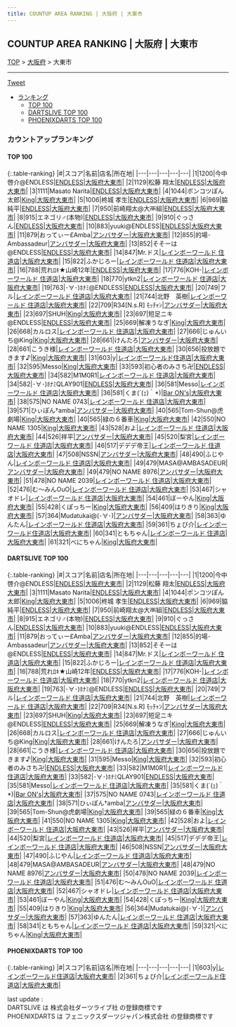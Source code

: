 ```yaml
---
title: COUNTUP AREA RANKING | 大阪府 | 大東市
---
```

## COUNTUP AREA RANKING | 大阪府 | 大東市

[TOP](/darts/rank/) > [大阪府](/darts/rank/大阪府/) > 大東市

___

<a href="https://twitter.com/share?ref_src=twsrc%5Etfw" data-text="COUNTUP AREA RANKING | 大阪府大東市" class="twitter-share-button" data-hashtags="DARTSLIVE,PHOENIXDARTS,darts,ダーツ" data-show-count="false">Tweet</a>

* [ランキング](#カウントアップランキング)
    * [TOP 100](#top-100)
    * [DARTSLIVE TOP 100](#dartslive-top-100)
    * [PHOENIXDARTS TOP 100](#phoenixdarts-top-100)

### カウントアップランキング

#### TOP 100



{:.table-ranking}
|#|スコア|名前|店名|所在地|
|---|---|---|---|---|
|1|1200|<span class="rank-name-dl">今中啓介@ENDLESS</span>|<a href="https://search.dartslive.com/jp/shop/24b03068b11dabe0f454cb89828a1cfe">ENDLESS</a>|<a href="/darts/rank/大阪府/大東市">大阪府大東市</a>|
|2|1129|<span class="rank-name-dl">松藤 翔太</span>|<a href="https://search.dartslive.com/jp/shop/24b03068b11dabe0f454cb89828a1cfe">ENDLESS</a>|<a href="/darts/rank/大阪府/大東市">大阪府大東市</a>|
|3|1111|<span class="rank-name-dl">Masato Narita</span>|<a href="https://search.dartslive.com/jp/shop/24b03068b11dabe0f454cb89828a1cfe">ENDLESS</a>|<a href="/darts/rank/大阪府/大東市">大阪府大東市</a>|
|4|1044|<span class="rank-name-dl">ポンコツぽん太郎</span>|<a href="https://search.dartslive.com/jp/shop/483c7b2196818cb20d9b047a20a7ba1e">King</a>|<a href="/darts/rank/大阪府/大東市">大阪府大東市</a>|
|5|1006|<span class="rank-name-dl">柊城 孝生</span>|<a href="https://search.dartslive.com/jp/shop/24b03068b11dabe0f454cb89828a1cfe">ENDLESS</a>|<a href="/darts/rank/大阪府/大東市">大阪府大東市</a>|
|6|969|<span class="rank-name-dl">脇 純平</span>|<a href="https://search.dartslive.com/jp/shop/24b03068b11dabe0f454cb89828a1cfe">ENDLESS</a>|<a href="/darts/rank/大阪府/大東市">大阪府大東市</a>|
|7|950|<span class="rank-name-dl">前崎翔太@大襾組</span>|<a href="https://search.dartslive.com/jp/shop/24b03068b11dabe0f454cb89828a1cfe">ENDLESS</a>|<a href="/darts/rank/大阪府/大東市">大阪府大東市</a>|
|8|915|<span class="rank-name-dl">エネゴリ♂(本物)</span>|<a href="https://search.dartslive.com/jp/shop/24b03068b11dabe0f454cb89828a1cfe">ENDLESS</a>|<a href="/darts/rank/大阪府/大東市">大阪府大東市</a>|
|9|910|<span class="rank-name-dl">ぐっさん</span>|<a href="https://search.dartslive.com/jp/shop/24b03068b11dabe0f454cb89828a1cfe">ENDLESS</a>|<a href="/darts/rank/大阪府/大東市">大阪府大東市</a>|
|10|883|<span class="rank-name-dl">yuuki@ENDLESS</span>|<a href="https://search.dartslive.com/jp/shop/24b03068b11dabe0f454cb89828a1cfe">ENDLESS</a>|<a href="/darts/rank/大阪府/大東市">大阪府大東市</a>|
|11|879|<span class="rank-name-dl">おってぃー£Amba</span>|<a href="https://search.dartslive.com/jp/shop/8a4882ca959002ec0d9b047a20a7ba1e">アンバサダー</a>|<a href="/darts/rank/大阪府/大東市">大阪府大東市</a>|
|12|855|<span class="rank-name-dl">的場･Ambassadeur</span>|<a href="https://search.dartslive.com/jp/shop/8a4882ca959002ec0d9b047a20a7ba1e">アンバサダー</a>|<a href="/darts/rank/大阪府/大東市">大阪府大東市</a>|
|13|852|<span class="rank-name-dl">そそーは@ENDLESS</span>|<a href="https://search.dartslive.com/jp/shop/24b03068b11dabe0f454cb89828a1cfe">ENDLESS</a>|<a href="/darts/rank/大阪府/大東市">大阪府大東市</a>|
|14|847|<span class="rank-name-dl">Mr.ドス</span>|<a href="https://search.dartslive.com/jp/shop/f165e158317a7edf0d9b047a20a7ba1e">レインボーワールド 住道店</a>|<a href="/darts/rank/大阪府/大東市">大阪府大東市</a>|
|15|822|<span class="rank-name-dl">ふかじろー</span>|<a href="https://search.dartslive.com/jp/shop/f165e158317a7edf0d9b047a20a7ba1e">レインボーワールド 住道店</a>|<a href="/darts/rank/大阪府/大東市">大阪府大東市</a>|
|16|788|<span class="rank-name-dl">荒れﾛｷ★山崎12年</span>|<a href="https://search.dartslive.com/jp/shop/24b03068b11dabe0f454cb89828a1cfe">ENDLESS</a>|<a href="/darts/rank/大阪府/大東市">大阪府大東市</a>|
|17|776|<span class="rank-name-dl">KOH-</span>|<a href="https://search.dartslive.com/jp/shop/f165e158317a7edf0d9b047a20a7ba1e">レインボーワールド 住道店</a>|<a href="/darts/rank/大阪府/大東市">大阪府大東市</a>|
|18|770|<span class="rank-name-dl">ytkn2</span>|<a href="https://search.dartslive.com/jp/shop/f165e158317a7edf0d9b047a20a7ba1e">レインボーワールド 住道店</a>|<a href="/darts/rank/大阪府/大東市">大阪府大東市</a>|
|19|763|<span class="rank-name-dl">･∀･)ﾎﾅﾐ@ENDLESS</span>|<a href="https://search.dartslive.com/jp/shop/24b03068b11dabe0f454cb89828a1cfe">ENDLESS</a>|<a href="/darts/rank/大阪府/大東市">大阪府大東市</a>|
|20|749|<span class="rank-name-dl">フル</span>|<a href="https://search.dartslive.com/jp/shop/f165e158317a7edf0d9b047a20a7ba1e">レインボーワールド 住道店</a>|<a href="/darts/rank/大阪府/大東市">大阪府大東市</a>|
|21|744|<span class="rank-name-dl">北野　英樹</span>|<a href="https://search.dartslive.com/jp/shop/f165e158317a7edf0d9b047a20a7ba1e">レインボーワールド 住道店</a>|<a href="/darts/rank/大阪府/大東市">大阪府大東市</a>|
|22|709|<span class="rank-name-dl">R34[N.s.R] ﾓｯﾁｬﾝ</span>|<a href="https://search.dartslive.com/jp/shop/8a4882ca959002ec0d9b047a20a7ba1e">アンバサダー</a>|<a href="/darts/rank/大阪府/大東市">大阪府大東市</a>|
|23|697|<span class="rank-name-dl">SHUH</span>|<a href="https://search.dartslive.com/jp/shop/483c7b2196818cb20d9b047a20a7ba1e">King</a>|<a href="/darts/rank/大阪府/大東市">大阪府大東市</a>|
|23|697|<span class="rank-name-dl">短足ニキ@ENDLESS</span>|<a href="https://search.dartslive.com/jp/shop/24b03068b11dabe0f454cb89828a1cfe">ENDLESS</a>|<a href="/darts/rank/大阪府/大東市">大阪府大東市</a>|
|25|669|<span class="rank-name-dl">解凍うなぎ</span>|<a href="https://search.dartslive.com/jp/shop/483c7b2196818cb20d9b047a20a7ba1e">King</a>|<a href="/darts/rank/大阪府/大東市">大阪府大東市</a>|
|26|668|<span class="rank-name-dl">カルロス</span>|<a href="https://search.dartslive.com/jp/shop/f165e158317a7edf0d9b047a20a7ba1e">レインボーワールド 住道店</a>|<a href="/darts/rank/大阪府/大東市">大阪府大東市</a>|
|27|666|<span class="rank-name-dl">じゅんいち@King</span>|<a href="https://search.dartslive.com/jp/shop/483c7b2196818cb20d9b047a20a7ba1e">King</a>|<a href="/darts/rank/大阪府/大東市">大阪府大東市</a>|
|28|661|<span class="rank-name-dl">けんたろ</span>|<a href="https://search.dartslive.com/jp/shop/8a4882ca959002ec0d9b047a20a7ba1e">アンバサダー</a>|<a href="/darts/rank/大阪府/大東市">大阪府大東市</a>|
|28|661|<span class="rank-name-dl">こうき様</span>|<a href="https://search.dartslive.com/jp/shop/f165e158317a7edf0d9b047a20a7ba1e">レインボーワールド 住道店</a>|<a href="/darts/rank/大阪府/大東市">大阪府大東市</a>|
|30|656|<span class="rank-name-dl">投放題できます♪</span>|<a href="https://search.dartslive.com/jp/shop/483c7b2196818cb20d9b047a20a7ba1e">King</a>|<a href="/darts/rank/大阪府/大東市">大阪府大東市</a>|
|31|603|<span class="rank-name-pd">y</span>|<a href="https://vs.phoenixdarts.com/jp/shop/shopDetailInfo/s_59196?s_seq=59196">レインボーワールド住道店</a>|<a href="/darts/rank/大阪府/大東市">大阪府大東市</a>|
|32|595|<span class="rank-name-dl">Messo</span>|<a href="https://search.dartslive.com/jp/shop/483c7b2196818cb20d9b047a20a7ba1e">King</a>|<a href="/darts/rank/大阪府/大東市">大阪府大東市</a>|
|33|593|<span class="rank-name-dl">初心者のみさち卍</span>|<a href="https://search.dartslive.com/jp/shop/24b03068b11dabe0f454cb89828a1cfe">ENDLESS</a>|<a href="/darts/rank/大阪府/大東市">大阪府大東市</a>|
|34|582|<span class="rank-name-dl">M1M0R1</span>|<a href="https://search.dartslive.com/jp/shop/f165e158317a7edf0d9b047a20a7ba1e">レインボーワールド 住道店</a>|<a href="/darts/rank/大阪府/大東市">大阪府大東市</a>|
|34|582|<span class="rank-name-dl">･∀･)ﾎﾅﾐQLAY901</span>|<a href="https://search.dartslive.com/jp/shop/24b03068b11dabe0f454cb89828a1cfe">ENDLESS</a>|<a href="/darts/rank/大阪府/大東市">大阪府大東市</a>|
|36|581|<span class="rank-name-dl">Messo</span>|<a href="https://search.dartslive.com/jp/shop/f165e158317a7edf0d9b047a20a7ba1e">レインボーワールド 住道店</a>|<a href="/darts/rank/大阪府/大東市">大阪府大東市</a>|
|36|581|<span class="rank-name-dl">くま(´(ｪ)｀*)</span>|<a href="https://search.dartslive.com/jp/shop/27b11f76302fc2b00d9b047a20a7ba1e">Bar ON's</a>|<a href="/darts/rank/大阪府/大東市">大阪府大東市</a>|
|38|575|<span class="rank-name-dl">NO NAME 0743</span>|<a href="https://search.dartslive.com/jp/shop/f165e158317a7edf0d9b047a20a7ba1e">レインボーワールド 住道店</a>|<a href="/darts/rank/大阪府/大東市">大阪府大東市</a>|
|39|571|<span class="rank-name-dl">ひぃぽん†amba</span>|<a href="https://search.dartslive.com/jp/shop/8a4882ca959002ec0d9b047a20a7ba1e">アンバサダー</a>|<a href="/darts/rank/大阪府/大東市">大阪府大東市</a>|
|40|565|<span class="rank-name-dl">Tom-Shun@虎劇場</span>|<a href="https://search.dartslive.com/jp/shop/483c7b2196818cb20d9b047a20a7ba1e">King</a>|<a href="/darts/rank/大阪府/大東市">大阪府大東市</a>|
|40|565|<span class="rank-name-dl">緑の６番車</span>|<a href="https://search.dartslive.com/jp/shop/483c7b2196818cb20d9b047a20a7ba1e">King</a>|<a href="/darts/rank/大阪府/大東市">大阪府大東市</a>|
|42|550|<span class="rank-name-dl">NO NAME 1305</span>|<a href="https://search.dartslive.com/jp/shop/483c7b2196818cb20d9b047a20a7ba1e">King</a>|<a href="/darts/rank/大阪府/大東市">大阪府大東市</a>|
|43|528|<span class="rank-name-dl">およ</span>|<a href="https://search.dartslive.com/jp/shop/f165e158317a7edf0d9b047a20a7ba1e">レインボーワールド 住道店</a>|<a href="/darts/rank/大阪府/大東市">大阪府大東市</a>|
|44|526|<span class="rank-name-dl">祥平</span>|<a href="https://search.dartslive.com/jp/shop/8a4882ca959002ec0d9b047a20a7ba1e">アンバサダー</a>|<a href="/darts/rank/大阪府/大東市">大阪府大東市</a>|
|45|520|<span class="rank-name-dl">梨宮</span>|<a href="https://search.dartslive.com/jp/shop/f165e158317a7edf0d9b047a20a7ba1e">レインボーワールド 住道店</a>|<a href="/darts/rank/大阪府/大東市">大阪府大東市</a>|
|46|517|<span class="rank-name-dl">デデデ帝王</span>|<a href="https://search.dartslive.com/jp/shop/f165e158317a7edf0d9b047a20a7ba1e">レインボーワールド 住道店</a>|<a href="/darts/rank/大阪府/大東市">大阪府大東市</a>|
|47|508|<span class="rank-name-dl">NSSN</span>|<a href="https://search.dartslive.com/jp/shop/8a4882ca959002ec0d9b047a20a7ba1e">アンバサダー</a>|<a href="/darts/rank/大阪府/大東市">大阪府大東市</a>|
|48|490|<span class="rank-name-dl">ふじやん</span>|<a href="https://search.dartslive.com/jp/shop/f165e158317a7edf0d9b047a20a7ba1e">レインボーワールド 住道店</a>|<a href="/darts/rank/大阪府/大東市">大阪府大東市</a>|
|49|479|<span class="rank-name-dl">MASA@AMBASADEUR</span>|<a href="https://search.dartslive.com/jp/shop/8a4882ca959002ec0d9b047a20a7ba1e">アンバサダー</a>|<a href="/darts/rank/大阪府/大東市">大阪府大東市</a>|
|49|479|<span class="rank-name-dl">NO NAME 8976</span>|<a href="https://search.dartslive.com/jp/shop/8a4882ca959002ec0d9b047a20a7ba1e">アンバサダー</a>|<a href="/darts/rank/大阪府/大東市">大阪府大東市</a>|
|51|478|<span class="rank-name-dl">NO NAME 2039</span>|<a href="https://search.dartslive.com/jp/shop/f165e158317a7edf0d9b047a20a7ba1e">レインボーワールド 住道店</a>|<a href="/darts/rank/大阪府/大東市">大阪府大東市</a>|
|52|476|<span class="rank-name-dl">む〜みんOuO</span>|<a href="https://search.dartslive.com/jp/shop/f165e158317a7edf0d9b047a20a7ba1e">レインボーワールド 住道店</a>|<a href="/darts/rank/大阪府/大東市">大阪府大東市</a>|
|53|467|<span class="rank-name-dl">シャオドレ</span>|<a href="https://search.dartslive.com/jp/shop/f165e158317a7edf0d9b047a20a7ba1e">レインボーワールド 住道店</a>|<a href="/darts/rank/大阪府/大東市">大阪府大東市</a>|
|54|461|<span class="rank-name-dl">ぼーやん</span>|<a href="https://search.dartslive.com/jp/shop/483c7b2196818cb20d9b047a20a7ba1e">King</a>|<a href="/darts/rank/大阪府/大東市">大阪府大東市</a>|
|55|428|<span class="rank-name-dl">くぽっちー</span>|<a href="https://search.dartslive.com/jp/shop/483c7b2196818cb20d9b047a20a7ba1e">King</a>|<a href="/darts/rank/大阪府/大東市">大阪府大東市</a>|
|56|409|<span class="rank-name-dl">はりきり</span>|<a href="https://search.dartslive.com/jp/shop/483c7b2196818cb20d9b047a20a7ba1e">King</a>|<a href="/darts/rank/大阪府/大東市">大阪府大東市</a>|
|57|364|<span class="rank-name-dl">Mudatukai@(･∀･)</span>|<a href="https://search.dartslive.com/jp/shop/8a4882ca959002ec0d9b047a20a7ba1e">アンバサダー</a>|<a href="/darts/rank/大阪府/大東市">大阪府大東市</a>|
|58|363|<span class="rank-name-dl">ゆんたん</span>|<a href="https://search.dartslive.com/jp/shop/f165e158317a7edf0d9b047a20a7ba1e">レインボーワールド 住道店</a>|<a href="/darts/rank/大阪府/大東市">大阪府大東市</a>|
|59|361|<span class="rank-name-pd">ちょび介</span>|<a href="https://vs.phoenixdarts.com/jp/shop/shopDetailInfo/s_59196?s_seq=59196">レインボーワールド住道店</a>|<a href="/darts/rank/大阪府/大東市">大阪府大東市</a>|
|60|341|<span class="rank-name-dl">ともちゃん</span>|<a href="https://search.dartslive.com/jp/shop/f165e158317a7edf0d9b047a20a7ba1e">レインボーワールド 住道店</a>|<a href="/darts/rank/大阪府/大東市">大阪府大東市</a>|
|61|321|<span class="rank-name-dl">べにちゃん</span>|<a href="https://search.dartslive.com/jp/shop/483c7b2196818cb20d9b047a20a7ba1e">King</a>|<a href="/darts/rank/大阪府/大東市">大阪府大東市</a>|


#### DARTSLIVE TOP 100



{:.table-ranking}
|#|スコア|名前|店名|所在地|
|---|---|---|---|---|
|1|1200|<span class="rank-name-dl">今中啓介@ENDLESS</span>|<a href="https://search.dartslive.com/jp/shop/24b03068b11dabe0f454cb89828a1cfe">ENDLESS</a>|<a href="/darts/rank/大阪府/大東市">大阪府大東市</a>|
|2|1129|<span class="rank-name-dl">松藤 翔太</span>|<a href="https://search.dartslive.com/jp/shop/24b03068b11dabe0f454cb89828a1cfe">ENDLESS</a>|<a href="/darts/rank/大阪府/大東市">大阪府大東市</a>|
|3|1111|<span class="rank-name-dl">Masato Narita</span>|<a href="https://search.dartslive.com/jp/shop/24b03068b11dabe0f454cb89828a1cfe">ENDLESS</a>|<a href="/darts/rank/大阪府/大東市">大阪府大東市</a>|
|4|1044|<span class="rank-name-dl">ポンコツぽん太郎</span>|<a href="https://search.dartslive.com/jp/shop/483c7b2196818cb20d9b047a20a7ba1e">King</a>|<a href="/darts/rank/大阪府/大東市">大阪府大東市</a>|
|5|1006|<span class="rank-name-dl">柊城 孝生</span>|<a href="https://search.dartslive.com/jp/shop/24b03068b11dabe0f454cb89828a1cfe">ENDLESS</a>|<a href="/darts/rank/大阪府/大東市">大阪府大東市</a>|
|6|969|<span class="rank-name-dl">脇 純平</span>|<a href="https://search.dartslive.com/jp/shop/24b03068b11dabe0f454cb89828a1cfe">ENDLESS</a>|<a href="/darts/rank/大阪府/大東市">大阪府大東市</a>|
|7|950|<span class="rank-name-dl">前崎翔太@大襾組</span>|<a href="https://search.dartslive.com/jp/shop/24b03068b11dabe0f454cb89828a1cfe">ENDLESS</a>|<a href="/darts/rank/大阪府/大東市">大阪府大東市</a>|
|8|915|<span class="rank-name-dl">エネゴリ♂(本物)</span>|<a href="https://search.dartslive.com/jp/shop/24b03068b11dabe0f454cb89828a1cfe">ENDLESS</a>|<a href="/darts/rank/大阪府/大東市">大阪府大東市</a>|
|9|910|<span class="rank-name-dl">ぐっさん</span>|<a href="https://search.dartslive.com/jp/shop/24b03068b11dabe0f454cb89828a1cfe">ENDLESS</a>|<a href="/darts/rank/大阪府/大東市">大阪府大東市</a>|
|10|883|<span class="rank-name-dl">yuuki@ENDLESS</span>|<a href="https://search.dartslive.com/jp/shop/24b03068b11dabe0f454cb89828a1cfe">ENDLESS</a>|<a href="/darts/rank/大阪府/大東市">大阪府大東市</a>|
|11|879|<span class="rank-name-dl">おってぃー£Amba</span>|<a href="https://search.dartslive.com/jp/shop/8a4882ca959002ec0d9b047a20a7ba1e">アンバサダー</a>|<a href="/darts/rank/大阪府/大東市">大阪府大東市</a>|
|12|855|<span class="rank-name-dl">的場･Ambassadeur</span>|<a href="https://search.dartslive.com/jp/shop/8a4882ca959002ec0d9b047a20a7ba1e">アンバサダー</a>|<a href="/darts/rank/大阪府/大東市">大阪府大東市</a>|
|13|852|<span class="rank-name-dl">そそーは@ENDLESS</span>|<a href="https://search.dartslive.com/jp/shop/24b03068b11dabe0f454cb89828a1cfe">ENDLESS</a>|<a href="/darts/rank/大阪府/大東市">大阪府大東市</a>|
|14|847|<span class="rank-name-dl">Mr.ドス</span>|<a href="https://search.dartslive.com/jp/shop/f165e158317a7edf0d9b047a20a7ba1e">レインボーワールド 住道店</a>|<a href="/darts/rank/大阪府/大東市">大阪府大東市</a>|
|15|822|<span class="rank-name-dl">ふかじろー</span>|<a href="https://search.dartslive.com/jp/shop/f165e158317a7edf0d9b047a20a7ba1e">レインボーワールド 住道店</a>|<a href="/darts/rank/大阪府/大東市">大阪府大東市</a>|
|16|788|<span class="rank-name-dl">荒れﾛｷ★山崎12年</span>|<a href="https://search.dartslive.com/jp/shop/24b03068b11dabe0f454cb89828a1cfe">ENDLESS</a>|<a href="/darts/rank/大阪府/大東市">大阪府大東市</a>|
|17|776|<span class="rank-name-dl">KOH-</span>|<a href="https://search.dartslive.com/jp/shop/f165e158317a7edf0d9b047a20a7ba1e">レインボーワールド 住道店</a>|<a href="/darts/rank/大阪府/大東市">大阪府大東市</a>|
|18|770|<span class="rank-name-dl">ytkn2</span>|<a href="https://search.dartslive.com/jp/shop/f165e158317a7edf0d9b047a20a7ba1e">レインボーワールド 住道店</a>|<a href="/darts/rank/大阪府/大東市">大阪府大東市</a>|
|19|763|<span class="rank-name-dl">･∀･)ﾎﾅﾐ@ENDLESS</span>|<a href="https://search.dartslive.com/jp/shop/24b03068b11dabe0f454cb89828a1cfe">ENDLESS</a>|<a href="/darts/rank/大阪府/大東市">大阪府大東市</a>|
|20|749|<span class="rank-name-dl">フル</span>|<a href="https://search.dartslive.com/jp/shop/f165e158317a7edf0d9b047a20a7ba1e">レインボーワールド 住道店</a>|<a href="/darts/rank/大阪府/大東市">大阪府大東市</a>|
|21|744|<span class="rank-name-dl">北野　英樹</span>|<a href="https://search.dartslive.com/jp/shop/f165e158317a7edf0d9b047a20a7ba1e">レインボーワールド 住道店</a>|<a href="/darts/rank/大阪府/大東市">大阪府大東市</a>|
|22|709|<span class="rank-name-dl">R34[N.s.R] ﾓｯﾁｬﾝ</span>|<a href="https://search.dartslive.com/jp/shop/8a4882ca959002ec0d9b047a20a7ba1e">アンバサダー</a>|<a href="/darts/rank/大阪府/大東市">大阪府大東市</a>|
|23|697|<span class="rank-name-dl">SHUH</span>|<a href="https://search.dartslive.com/jp/shop/483c7b2196818cb20d9b047a20a7ba1e">King</a>|<a href="/darts/rank/大阪府/大東市">大阪府大東市</a>|
|23|697|<span class="rank-name-dl">短足ニキ@ENDLESS</span>|<a href="https://search.dartslive.com/jp/shop/24b03068b11dabe0f454cb89828a1cfe">ENDLESS</a>|<a href="/darts/rank/大阪府/大東市">大阪府大東市</a>|
|25|669|<span class="rank-name-dl">解凍うなぎ</span>|<a href="https://search.dartslive.com/jp/shop/483c7b2196818cb20d9b047a20a7ba1e">King</a>|<a href="/darts/rank/大阪府/大東市">大阪府大東市</a>|
|26|668|<span class="rank-name-dl">カルロス</span>|<a href="https://search.dartslive.com/jp/shop/f165e158317a7edf0d9b047a20a7ba1e">レインボーワールド 住道店</a>|<a href="/darts/rank/大阪府/大東市">大阪府大東市</a>|
|27|666|<span class="rank-name-dl">じゅんいち@King</span>|<a href="https://search.dartslive.com/jp/shop/483c7b2196818cb20d9b047a20a7ba1e">King</a>|<a href="/darts/rank/大阪府/大東市">大阪府大東市</a>|
|28|661|<span class="rank-name-dl">けんたろ</span>|<a href="https://search.dartslive.com/jp/shop/8a4882ca959002ec0d9b047a20a7ba1e">アンバサダー</a>|<a href="/darts/rank/大阪府/大東市">大阪府大東市</a>|
|28|661|<span class="rank-name-dl">こうき様</span>|<a href="https://search.dartslive.com/jp/shop/f165e158317a7edf0d9b047a20a7ba1e">レインボーワールド 住道店</a>|<a href="/darts/rank/大阪府/大東市">大阪府大東市</a>|
|30|656|<span class="rank-name-dl">投放題できます♪</span>|<a href="https://search.dartslive.com/jp/shop/483c7b2196818cb20d9b047a20a7ba1e">King</a>|<a href="/darts/rank/大阪府/大東市">大阪府大東市</a>|
|31|595|<span class="rank-name-dl">Messo</span>|<a href="https://search.dartslive.com/jp/shop/483c7b2196818cb20d9b047a20a7ba1e">King</a>|<a href="/darts/rank/大阪府/大東市">大阪府大東市</a>|
|32|593|<span class="rank-name-dl">初心者のみさち卍</span>|<a href="https://search.dartslive.com/jp/shop/24b03068b11dabe0f454cb89828a1cfe">ENDLESS</a>|<a href="/darts/rank/大阪府/大東市">大阪府大東市</a>|
|33|582|<span class="rank-name-dl">M1M0R1</span>|<a href="https://search.dartslive.com/jp/shop/f165e158317a7edf0d9b047a20a7ba1e">レインボーワールド 住道店</a>|<a href="/darts/rank/大阪府/大東市">大阪府大東市</a>|
|33|582|<span class="rank-name-dl">･∀･)ﾎﾅﾐQLAY901</span>|<a href="https://search.dartslive.com/jp/shop/24b03068b11dabe0f454cb89828a1cfe">ENDLESS</a>|<a href="/darts/rank/大阪府/大東市">大阪府大東市</a>|
|35|581|<span class="rank-name-dl">Messo</span>|<a href="https://search.dartslive.com/jp/shop/f165e158317a7edf0d9b047a20a7ba1e">レインボーワールド 住道店</a>|<a href="/darts/rank/大阪府/大東市">大阪府大東市</a>|
|35|581|<span class="rank-name-dl">くま(´(ｪ)｀*)</span>|<a href="https://search.dartslive.com/jp/shop/27b11f76302fc2b00d9b047a20a7ba1e">Bar ON's</a>|<a href="/darts/rank/大阪府/大東市">大阪府大東市</a>|
|37|575|<span class="rank-name-dl">NO NAME 0743</span>|<a href="https://search.dartslive.com/jp/shop/f165e158317a7edf0d9b047a20a7ba1e">レインボーワールド 住道店</a>|<a href="/darts/rank/大阪府/大東市">大阪府大東市</a>|
|38|571|<span class="rank-name-dl">ひぃぽん†amba</span>|<a href="https://search.dartslive.com/jp/shop/8a4882ca959002ec0d9b047a20a7ba1e">アンバサダー</a>|<a href="/darts/rank/大阪府/大東市">大阪府大東市</a>|
|39|565|<span class="rank-name-dl">Tom-Shun@虎劇場</span>|<a href="https://search.dartslive.com/jp/shop/483c7b2196818cb20d9b047a20a7ba1e">King</a>|<a href="/darts/rank/大阪府/大東市">大阪府大東市</a>|
|39|565|<span class="rank-name-dl">緑の６番車</span>|<a href="https://search.dartslive.com/jp/shop/483c7b2196818cb20d9b047a20a7ba1e">King</a>|<a href="/darts/rank/大阪府/大東市">大阪府大東市</a>|
|41|550|<span class="rank-name-dl">NO NAME 1305</span>|<a href="https://search.dartslive.com/jp/shop/483c7b2196818cb20d9b047a20a7ba1e">King</a>|<a href="/darts/rank/大阪府/大東市">大阪府大東市</a>|
|42|528|<span class="rank-name-dl">およ</span>|<a href="https://search.dartslive.com/jp/shop/f165e158317a7edf0d9b047a20a7ba1e">レインボーワールド 住道店</a>|<a href="/darts/rank/大阪府/大東市">大阪府大東市</a>|
|43|526|<span class="rank-name-dl">祥平</span>|<a href="https://search.dartslive.com/jp/shop/8a4882ca959002ec0d9b047a20a7ba1e">アンバサダー</a>|<a href="/darts/rank/大阪府/大東市">大阪府大東市</a>|
|44|520|<span class="rank-name-dl">梨宮</span>|<a href="https://search.dartslive.com/jp/shop/f165e158317a7edf0d9b047a20a7ba1e">レインボーワールド 住道店</a>|<a href="/darts/rank/大阪府/大東市">大阪府大東市</a>|
|45|517|<span class="rank-name-dl">デデデ帝王</span>|<a href="https://search.dartslive.com/jp/shop/f165e158317a7edf0d9b047a20a7ba1e">レインボーワールド 住道店</a>|<a href="/darts/rank/大阪府/大東市">大阪府大東市</a>|
|46|508|<span class="rank-name-dl">NSSN</span>|<a href="https://search.dartslive.com/jp/shop/8a4882ca959002ec0d9b047a20a7ba1e">アンバサダー</a>|<a href="/darts/rank/大阪府/大東市">大阪府大東市</a>|
|47|490|<span class="rank-name-dl">ふじやん</span>|<a href="https://search.dartslive.com/jp/shop/f165e158317a7edf0d9b047a20a7ba1e">レインボーワールド 住道店</a>|<a href="/darts/rank/大阪府/大東市">大阪府大東市</a>|
|48|479|<span class="rank-name-dl">MASA@AMBASADEUR</span>|<a href="https://search.dartslive.com/jp/shop/8a4882ca959002ec0d9b047a20a7ba1e">アンバサダー</a>|<a href="/darts/rank/大阪府/大東市">大阪府大東市</a>|
|48|479|<span class="rank-name-dl">NO NAME 8976</span>|<a href="https://search.dartslive.com/jp/shop/8a4882ca959002ec0d9b047a20a7ba1e">アンバサダー</a>|<a href="/darts/rank/大阪府/大東市">大阪府大東市</a>|
|50|478|<span class="rank-name-dl">NO NAME 2039</span>|<a href="https://search.dartslive.com/jp/shop/f165e158317a7edf0d9b047a20a7ba1e">レインボーワールド 住道店</a>|<a href="/darts/rank/大阪府/大東市">大阪府大東市</a>|
|51|476|<span class="rank-name-dl">む〜みんOuO</span>|<a href="https://search.dartslive.com/jp/shop/f165e158317a7edf0d9b047a20a7ba1e">レインボーワールド 住道店</a>|<a href="/darts/rank/大阪府/大東市">大阪府大東市</a>|
|52|467|<span class="rank-name-dl">シャオドレ</span>|<a href="https://search.dartslive.com/jp/shop/f165e158317a7edf0d9b047a20a7ba1e">レインボーワールド 住道店</a>|<a href="/darts/rank/大阪府/大東市">大阪府大東市</a>|
|53|461|<span class="rank-name-dl">ぼーやん</span>|<a href="https://search.dartslive.com/jp/shop/483c7b2196818cb20d9b047a20a7ba1e">King</a>|<a href="/darts/rank/大阪府/大東市">大阪府大東市</a>|
|54|428|<span class="rank-name-dl">くぽっちー</span>|<a href="https://search.dartslive.com/jp/shop/483c7b2196818cb20d9b047a20a7ba1e">King</a>|<a href="/darts/rank/大阪府/大東市">大阪府大東市</a>|
|55|409|<span class="rank-name-dl">はりきり</span>|<a href="https://search.dartslive.com/jp/shop/483c7b2196818cb20d9b047a20a7ba1e">King</a>|<a href="/darts/rank/大阪府/大東市">大阪府大東市</a>|
|56|364|<span class="rank-name-dl">Mudatukai@(･∀･)</span>|<a href="https://search.dartslive.com/jp/shop/8a4882ca959002ec0d9b047a20a7ba1e">アンバサダー</a>|<a href="/darts/rank/大阪府/大東市">大阪府大東市</a>|
|57|363|<span class="rank-name-dl">ゆんたん</span>|<a href="https://search.dartslive.com/jp/shop/f165e158317a7edf0d9b047a20a7ba1e">レインボーワールド 住道店</a>|<a href="/darts/rank/大阪府/大東市">大阪府大東市</a>|
|58|341|<span class="rank-name-dl">ともちゃん</span>|<a href="https://search.dartslive.com/jp/shop/f165e158317a7edf0d9b047a20a7ba1e">レインボーワールド 住道店</a>|<a href="/darts/rank/大阪府/大東市">大阪府大東市</a>|
|59|321|<span class="rank-name-dl">べにちゃん</span>|<a href="https://search.dartslive.com/jp/shop/483c7b2196818cb20d9b047a20a7ba1e">King</a>|<a href="/darts/rank/大阪府/大東市">大阪府大東市</a>|


#### PHOENIXDARTS TOP 100



{:.table-ranking}
|#|スコア|名前|店名|所在地|
|---|---|---|---|---|
|1|603|<span class="rank-name-pd">y</span>|<a href="https://vs.phoenixdarts.com/jp/shop/shopDetailInfo/s_59196?s_seq=59196">レインボーワールド住道店</a>|<a href="/darts/rank/大阪府/大東市">大阪府大東市</a>|
|2|361|<span class="rank-name-pd">ちょび介</span>|<a href="https://vs.phoenixdarts.com/jp/shop/shopDetailInfo/s_59196?s_seq=59196">レインボーワールド住道店</a>|<a href="/darts/rank/大阪府/大東市">大阪府大東市</a>|


<div class="footer border-top border-gray-light mt-5 pt-3 text-right text-gray">
    last update : <span style="font-weight: italic" id="foot_last_modified"></span><br />
    DARTSLIVE は 株式会社ダーツライブ社 の登録商標です<br />
    PHOENIXDARTS は フェニックスダーツジャパン株式会社 の登録商標です<br />
</div>

<script src="https://cdnjs.cloudflare.com/ajax/libs/jquery.tablesorter/2.31.3/js/jquery.tablesorter.min.js" integrity="sha512-qzgd5cYSZcosqpzpn7zF2ZId8f/8CHmFKZ8j7mU4OUXTNRd5g+ZHBPsgKEwoqxCtdQvExE5LprwwPAgoicguNg==" crossorigin="anonymous" referrerpolicy="no-referrer"></script>
<link rel="stylesheet" href="https://cdnjs.cloudflare.com/ajax/libs/jquery.tablesorter/2.31.3/css/theme.default.min.css" integrity="sha512-wghhOJkjQX0Lh3NSWvNKeZ0ZpNn+SPVXX1Qyc9OCaogADktxrBiBdKGDoqVUOyhStvMBmJQ8ZdMHiR3wuEq8+w==" crossorigin="anonymous" referrerpolicy="no-referrer" />
<script>
$(function() {
    $(".table-ranking").tablesorter({sortList:[[0, 0]]});
    $("#foot_last_modified").text(formatDate(new Date(document.lastModified), 'yyyy-MM-dd HH:mm:ss'));
});
</script>

<script async src="https://platform.twitter.com/widgets.js" charset="utf-8"></script>